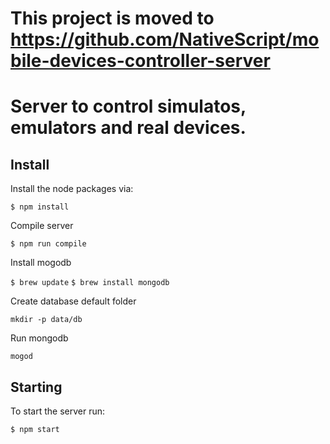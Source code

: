 # This project is moved to https://github.com/NativeScript/mobile-devices-controller-server

# Server to control simulatos, emulators and real devices.

## Install

Install the node packages via:

`$ npm install`

Compile server 

`$ npm run compile`

Install mogodb

`$ brew update`
`$ brew install mongodb`

Create database default folder

`mkdir -p data/db`

Run mongodb

`mogod`

## Starting

To start the server run:

`$ npm start`
